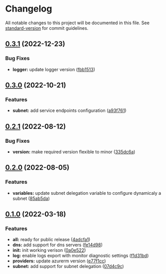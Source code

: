 # Changelog

All notable changes to this project will be documented in this file. See [standard-version](https://github.com/conventional-changelog/standard-version) for commit guidelines.

## [0.3.1](https://github.com/padok-team/terraform-azurerm-network/compare/v0.3.0...v0.3.1) (2022-12-23)


### Bug Fixes

* **logger:** update logger version ([fbb1513](https://github.com/padok-team/terraform-azurerm-network/commit/fbb1513734b780eeca232158d8af30a7439b4c98))

## [0.3.0](https://github.com/padok-team/terraform-azurerm-network/compare/v0.2.1...v0.3.0) (2022-10-21)


### Features

* **subnet:** add service endpoints configuration ([a93f761](https://github.com/padok-team/terraform-azurerm-network/commit/a93f7615c8481d9fb0146d29dcda86154de41e62))

## [0.2.1](https://github.com/padok-team/terraform-azurerm-network/compare/v0.2.0...v0.2.1) (2022-08-12)


### Bug Fixes

* **version:** make required version flexible to minor ([335dc6a](https://github.com/padok-team/terraform-azurerm-network/commit/335dc6acd954167ad4e12a7e437e42a3fb57fa09))

## [0.2.0](https://github.com/padok-team/terraform-azurerm-network/compare/v0.1.0...v0.2.0) (2022-08-05)


### Features

* **variables:** update subnet delegation variable to configure dynamicaly a subnet ([85ab5da](https://github.com/padok-team/terraform-azurerm-network/commit/85ab5da7d6f186b0e0f8fe23289efbf65aec27fa))

## [0.1.0](https://github.com/padok-team/terraform-azurerm-network/compare/v1.0.0...v0.1.0) (2022-03-18)

### Features

* **all:** ready for public release ([4adcfa1](https://github.com/padok-team/terraform-azurerm-network/commit/4adcfa1ce4721484e8737e80b200fffb7be58cd3))
* **dns:** add support for dns servers ([fe14d98](https://github.com/padok-team/terraform-azurerm-network/commit/fe14d98320a00e3d24cbf83741888548ab122215))
* **init:** init working verison ([0a0e522](https://github.com/padok-team/terraform-azurerm-network/commit/0a0e522236ff827ad4c3d9122f5b3b41b3e13693))
* **log:** enable logs export with monitor diagnostic settings ([f1d31bd](https://github.com/padok-team/terraform-azurerm-network/commit/f1d31bd662df8eb91364bee2f24eeb0843ffac5a))
* **providers:** update azurerm version ([e77f1cc](https://github.com/padok-team/terraform-azurerm-network/commit/e77f1cc51b244c52e80d673c37b2b25111a72961))
* **subnet:** add support for subnet delegation ([07d4c9c](https://github.com/padok-team/terraform-azurerm-network/commit/07d4c9cb99449d81049b949c4b54f8d9d2e9ad33))
